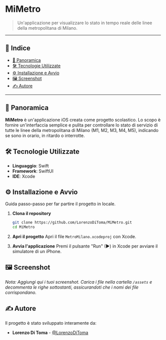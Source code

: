 # MiMetro

<!-- BREVE DESCRIZIONE -->
> Un'applicazione per visualizzare lo stato in tempo reale delle linee della metropolitana di Milano.

---

## 📖 Indice

- [📍 Panoramica](#-panoramica)
- [🛠️ Tecnologie Utilizzate](#️-tecnologie-utilizzate)
- [⚙️ Installazione e Avvio](#️-installazione-e-avvio)
- [🖼️ Screenshot](#️-screenshot)
- [✍️ Autore](#️-autore)

---

## 📍 Panoramica

**MiMetro** è un'applicazione iOS creata come progetto scolastico. Lo scopo è fornire un'interfaccia semplice e pulita per controllare lo stato di servizio di tutte le linee della metropolitana di Milano (M1, M2, M3, M4, M5), indicando se sono in orario, in ritardo o interrotte.

## 🛠️ Tecnologie Utilizzate

-   **Linguaggio**: Swift
-   **Framework**: SwiftUI
-   **IDE**: Xcode

## ⚙️ Installazione e Avvio

Guida passo-passo per far partire il progetto in locale.

1.  **Clona il repository**
    ```bash
    git clone https://github.com/LorenzoDiToma/MiMetro.git
    cd MiMetro
    ```

2.  **Apri il progetto**
    Apri il file `MetroMilano.xcodeproj` con Xcode.

3.  **Avvia l'applicazione**
    Premi il pulsante "Run" (▶) in Xcode per avviare il simulatore di un iPhone.

## 🖼️ Screenshot

*Nota: Aggiungi qui i tuoi screenshot. Carica i file nella cartella `/assets` e decommenta le righe sottostanti, assicurandoti che i nomi dei file corrispondano.*

<!--
![Schermata di Login](./assets/login-screen.png)
*Schermata di login e registrazione.*

![Stato delle Linee](./assets/status-screen.png)
*Schermata principale con lo stato delle linee della metro.*
-->

## ✍️ Autore

Il progetto è stato sviluppato interamente da:

-   **Lorenzo Di Toma** - [@LorenzoDiToma](https://github.com/LorenzoDiToma)
